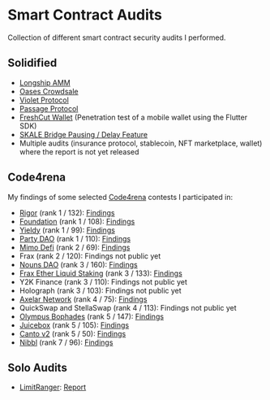 # Smart Contract Audits
Collection of different smart contract security audits I performed.

## Solidified
- [Longship AMM](https://github.com/solidified-platform/audits/blob/master/Audit%20Report%20-%20Longship.pdf)
- [Oases Crowdsale](https://github.com/solidified-platform/audits/blob/master/Audit%20Report%20-%20Oases%20Crowdsale.pdf)
- [Violet Protocol](https://github.com/solidified-platform/audits/blob/master/Audit%20Report%20-%20Violet%20Protocol.pdf)
- [Passage Protocol](https://github.com/solidified-platform/audits/blob/master/Audit%20Report%20-%20Passage%20Protocol.pdf)
- [FreshCut Wallet](https://github.com/oak-security/audit-reports/blob/master/FreshCut/Audit%20Report%20-%20FreshCut%20Audit.pdf) (Penetration test of a mobile wallet using the Flutter SDK)
- [SKALE Bridge Pausing / Delay Feature](https://github.com/solidified-platform/audits/blob/master/Audit%20Report%20-%20SKALE.pdf)
- Multiple audits (insurance protocol, stablecoin, NFT marketplace, wallet) where the report is not yet released

## Code4rena

My findings of some selected [Code4rena](https://code4rena.com/) contests I participated in:
- [Rigor](https://code4rena.com/reports/2022-08-rigor) (rank 1 / 132): [Findings](reports/c4/rigor.md)
- [Foundation](https://code4rena.com/reports/2022-08-foundation) (rank 1 / 108): [Findings](reports/c4/foundation.md)
- [Yieldy](https://code4rena.com/reports/2022-06-yieldy) (rank 1 / 99): [Findings](reports/c4/yieldy.md)
- [Party DAO](https://code4rena.com/reports/2022-09-party) (rank 1 / 110): [Findings](repoorts/c4/party.md)
- [Mimo Defi](https://code4rena.com/reports/2022-08-mimo) (rank 2 / 69): [Findings](reports/c4/mimo.md)
- Frax (rank 2 / 120): Findings not public yet
- [Nouns DAO](https://code4rena.com/reports/2022-08-nounsdao) (rank 3 / 160): [Findings](reports/c4/nouns.md)
- [Frax Ether Liquid Staking](https://code4rena.com/reports/2022-09-frax) (rank 3 / 133): [Findings](reports/c4/frxeth.md)
- Y2K Finance (rank 3 / 110): Findings not public yet
- Holograph (rank 3 / 103): Findings not public yet
- [Axelar Network](https://code4rena.com/reports/2022-07-axelar) (rank 4 / 75): [Findings](reports/c4/axelar.md)
- QuickSwap and StellaSwap (rank 4 / 113): Findings not public yet
- [Olympus Bophades](https://code4rena.com/reports/2022-08-olympus) (rank 5 / 147): [Findings](reports/c4/olympus.md)
- [Juicebox](https://code4rena.com/reports/2022-07-juicebox) (rank 5 / 105): [Findings](reports/c4/juicebox.md)
- [Canto v2](https://code4rena.com/reports/2022-06-canto-v2) (rank 5 / 50): [Findings](reports/c4/canto2.md)
- [Nibbl](https://code4rena.com/reports/2022-06-nibbl) (rank 7 / 96): [Findings](reports/c4/nibbl.md)

## Solo Audits
- [LimitRanger](https://github.com/LimitRangerOrg/contract): [Report](reports/solo/limitranger.pdf)
